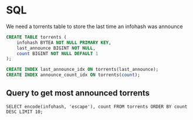 # SQL

We need a torrents table to store the last time an infohash was announce

```sql
CREATE TABLE torrents (
    infohash BYTEA NOT NULL PRIMARY KEY,
    last_announce BIGINT NOT NULL,
    count BIGINT NOT NULL DEFAULT 1
);

CREATE INDEX last_announce_idx ON torrents(last_announce);
CREATE INDEX announce_count_idx ON torrents(count);
```

## Query to get most announced torrents

```
SELECT encode(infohash, 'escape'), count FROM torrents ORDER BY count DESC LIMIT 10;
```